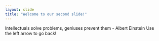 ```yaml
---
layout: slide
title: "Welcome to our second slide!"
---
```

Intellectuals solve problems, geniuses prevent them - Albert Einstein
Use the left arrow to go back!
